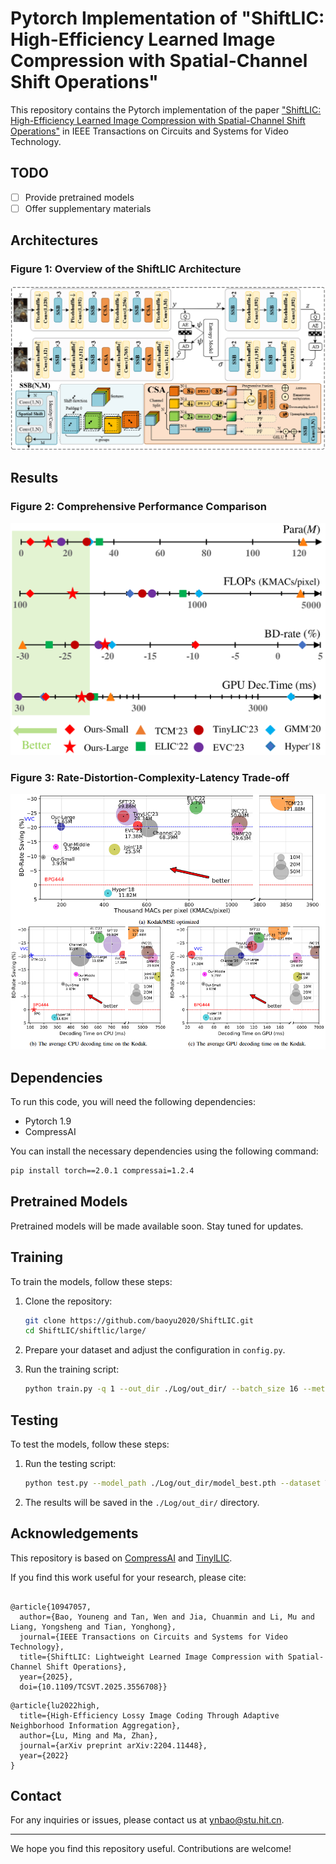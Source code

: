 # Pytorch Implementation of "ShiftLIC: High-Efficiency Learned Image Compression with Spatial-Channel Shift Operations"

This repository contains the Pytorch implementation of the paper ["ShiftLIC: High-Efficiency Learned Image Compression with Spatial-Channel Shift Operations"](https://arxiv.org/abs/2503.23052) in IEEE Transactions on Circuits and Systems for Video Technology. 


## TODO
- [ ] Provide pretrained models
- [ ] Offer supplementary materials

## Architectures
### **Figure 1: Overview of the ShiftLIC Architecture**  
![Architecture Diagram](assets/Architecture.png)

## Results
### **Figure 2: Comprehensive Performance Comparison**
![Performance Comparison](assets/Comprehensive_performance.png)

### **Figure 3: Rate-Distortion-Complexity-Latency Trade-off**
![Rate-Distortion-Complexity-Latency Trade-off](assets/R-D-C-T.png)

## Dependencies
To run this code, you will need the following dependencies:
- Pytorch 1.9
- CompressAI

You can install the necessary dependencies using the following command:
```bash
pip install torch==2.0.1 compressai=1.2.4
```

## Pretrained Models
Pretrained models will be made available soon. Stay tuned for updates.

## Training
To train the models, follow these steps:
1. Clone the repository:
    ```bash
    git clone https://github.com/baoyu2020/ShiftLIC.git
    cd ShiftLIC/shiftlic/large/
    ``` 

2. Prepare your dataset and adjust the configuration in `config.py`.
3. Run the training script:
    ```bash
    python train.py -q 1 --out_dir ./Log/out_dir/ --batch_size 16 --metric mse --lr 1e-4 --epochs 100 --dataset Train_dataset_dir 
    ```

## Testing
To test the models, follow these steps:
1. Run the testing script:
    ```bash
    python test.py --model_path ./Log/out_dir/model_best.pth --dataset Test_dataset_dir
    ```

2. The results will be saved in the `./Log/out_dir/` directory.

## Acknowledgements
This repository is based on [CompressAI](https://github.com/InterDigitalInc/CompressAI/) and [TinylLIC](https://github.com/lumingzzz/TinyLIC).


If you find this work useful for your research, please cite:

```

@article{10947057,
  author={Bao, Youneng and Tan, Wen and Jia, Chuanmin and Li, Mu and Liang, Yongsheng and Tian, Yonghong},
  journal={IEEE Transactions on Circuits and Systems for Video Technology}, 
  title={ShiftLIC: Lightweight Learned Image Compression with Spatial-Channel Shift Operations}, 
  year={2025},
  doi={10.1109/TCSVT.2025.3556708}}

```

```
@article{lu2022high,
  title={High-Efficiency Lossy Image Coding Through Adaptive Neighborhood Information Aggregation},
  author={Lu, Ming and Ma, Zhan},
  journal={arXiv preprint arXiv:2204.11448},
  year={2022}
}
```

## Contact
For any inquiries or issues, please contact us at [ynbao@stu.hit.cn](mailto:ynbao@stu.hit.cn).

---

We hope you find this repository useful. Contributions are welcome!
